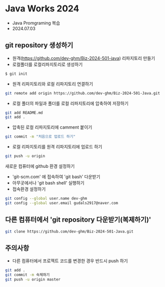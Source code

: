 # Java Works 2024
- Java Promgraming 복습
- 2024.07.03

## git repository 생성하기
- 원격(https://github.com/dev-ghm/Biz-2024-501-java) 리파지토리 만들기
- 로컬폴더를 로컬리파지토리로 생성하기
```bash
$ git init
```
- 원격 리파지토리와 로컬 리파지토리 연결하기
```bash
git remote add origin https://github.com/dev-ghm/Biz-2024-501-Java.git
```
- 로컬 폴더의 파일과 폴더를 로컬 리파지토리에 압축하여 저장하기
```bash
git add README.md 
git add .
```
- 압축된 로컬 리파지토리에 camment 붙이기
```bash
git commit -m "처음으로 업로드 하기"
```
- 로컬 리파지토리를 원격 리파지토리에 업로드 하기
```bash
git push -u origin
```

새로운 컴퓨터에 github 환경 설정하기
- 'git-scm.com' 에 접속하여 'git bash' 다운받기
- 아무곳에서나 'git bash shell' 실행하기
- 접속환경 설정하기
```bash
git config --global user.name dev-ghm
git config --global user.email gudals2917@naver.com
```
## 다른 컴퓨터에서 'git repository 다운받기(복제하기)'
```bash
git clone https://github.com/dev-ghm/Biz-2024-501-Java.git
```

## 주의사항
- 다른 컴퓨터에서 프로젝트 코드를 변경한 경우 반드시 push 하기
```bash
git add .
git commit -m 숙제하기
git push -u origin master
```

